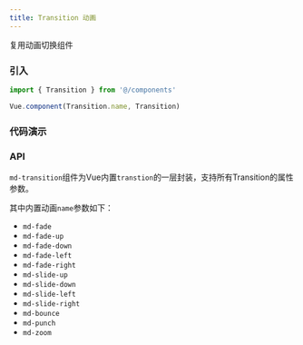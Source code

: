 ```yaml
---
title: Transition 动画
---
```


复用动画切换组件

### 引入

```javascript
import { Transition } from '@/components'

Vue.component(Transition.name, Transition)
```

### 代码演示
<!-- DEMO -->

### API
`md-transition`组件为Vue内置`transtion`的一层封装，支持所有Transition的属性参数。

其中内置动画`name`参数如下：

- `md-fade`
- `md-fade-up`
- `md-fade-down`
- `md-fade-left`
- `md-fade-right`
- `md-slide-up`
- `md-slide-down`
- `md-slide-left`
- `md-slide-right`
- `md-bounce`
- `md-punch`
- `md-zoom`

